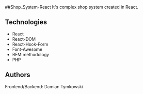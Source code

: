 ##Shop_System-React
It's complex shop system created in React.  
## Technologies
- React  
- React-DOM  
- React-Hook-Form  
- Font-Awesome  
- BEM methodology  
- PHP  
## Authors
Frontend/Backend: Damian Tymkowski
